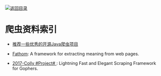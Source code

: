 [![返回目录](https://parg.co/UGo)](https://parg.co/b4z) 
 


 


 


 



# 爬虫资料索引



- [推荐一些优秀的开源Java爬虫项目](https://zhuanlan.zhihu.com/p/24844250) 

- [Fathom](https://github.com/mozilla/fathom): A framework for extracting meaning from web pages.

- [2017-Colly #Project# ](https://github.com/asciimoo/colly): Lightning Fast and Elegant Scraping Framework for Gophers.
